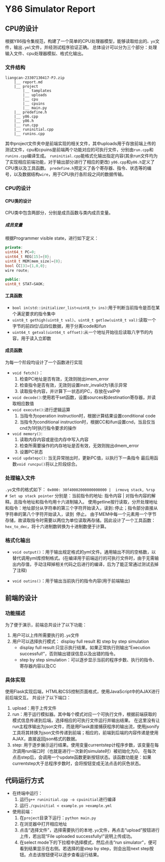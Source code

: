# Y86 Simulator Report

## CPU的设计
根据Y86指令集规范，构建了一个简单的CPU处理器模型，能够读取给出的`。yo`文件，输出`.yml`文件，并经测试程序验证正确。
总体设计可以分为三个部分：处理输入文件、cpu处理器模拟、格式化输出。
### 文件结构
```
liangcan-23307130417-PJ.zip 
    |__ report.md
    |__ project
        |__ tamplates
        |__ uploads
        |__ cpu
        |__ cpuins
        |__ main.py 
    |__ predefine.h
    |__ y86.cpp
    |__ y86.h 
    |__ run.cpp
    |__ runinitial.cpp
    |__ runins.cpp
```
其中project文件夹中是前端实现的相关文件，其中uploads用于存放前端上传的测试文件，cpu和cpuins是前端两个功能对应的可执行文件，分别由`run.cpp`和`runins.cpp`编译生成。
`runinitial.cpp`能格式化输出指定内容(其余run文件均为了实现相应前端功能，对于输出部分进行了相应的更改)
`y86.cpp`和`y86.h`定义了CPU类以及工具函数。
`predefine.h`预定义了各个寄存器、指令、状态等的编号，以及数据结构`wire`，用于CPU执行各阶段之间的数据传输。

### CPU的设计
#### CPU类的设计
CPU类中包含两部分，分别是成员函数与类内成员变量。
##### 成员变量
根据Programmer visible state，进行如下定义：
```cpp
private:
uint64_t PC=0; 
uint64_t REG[15]={0}; 
uint8_t MEM[mem_size]={0};
bool CC[3]={1,0,0};
wire route;

public:
uint8_t STAT=SAOK;
```
#### 工具函数
* `bool in(std::initializer_list<uint8_t> ins)`:用于判断当前指令是否在某个满足要求的指令集中
* `uint8_t gethigh(uint8_t val)`、`uint8_t getlow(uint8_t val)`:读取一个字节的前四位\后四位数据，用于分离icode和ifun
* `uint64_t getval(uint64_t offset)`:从一个地址开始往后读取八字节的内容，用于读入立即数
#### 成员函数
为每一个阶段均设计了一个函数进行实现
* `void fetch()`：
    1. 检查PC地址是否有效，无效则抛出imem_error
    2. 检查指令是否有效，无效则设置instr_invalid为1表示异常
    3. 读取指令内容，并计算下一状态的PC，存放在valP中
* `void decode()`:使用若干set函数，设置sources和destination寄存器，并读取相应数值
* `void execute()`:进行逻辑运算
    1. 当指令为operation instruction时，根据计算结果设置conditional code
    2. 当指令为conditional instruction时，根据CC和ifun设置cnd，当且仅当cnd为1时执行指令要求的操作
* `void memory()`:
    1. 读取内存内容或是往内存中写入内容
    2. 检查所需要操作的内存地址是否有效，无效则抛出dmem_error
    3. 设置PC状态
* `void updatepc()`: 当无异常抛出时，更新PC值，以执行下一条指令
最后用函数`void runcpu()`将以上阶段综合。
### 处理输入文件
`.yo`文件的格式如下：
`0x000: 30f40002000000000000 | 	irmovq stack, %rsp  	# Set up stack pointer`
分别是：当前指令的地址: 指令内容 | 对指令内容的解释。且指令地址和指令均用十六进制输入。
使用getline按行读取，分开处理地址和指令：地址部分从字符串的第三个字符开始读入，读到`:`停止；指令部分直接从字符串的第八个字符开始读入，读到` `停止。
由于MEM中每一个元素用一个字节存储，故读取指令时需要以两位为单位读取再存储。因此设计了一个工具函数：`hex_to_dec`，将十六进制数转换为十进制数便于计算。

### 格式化输出
* `void output()`：用于输出规定格式的yml文件。通用输出不同的空格数，以替代调用yml库控制格式。(在编译用于前端运行的可执行文件时，由于无需输出内存值，手动注释掉相关代码之后进行的编译，后为了能正常通过测试去掉了注释)

* `void outins()`：用于输出当前执行的指令内容(用于前端输出)
## 前端的设计
### 功能描述
为了便于演示，前端总共设计了以下功能：
1. 用户可以上传所需要执行的`.yo`文件
2. 用户可以选择执行模式： display full result 和 step by step simulation
    * display full result:只显示执行结果。如果正常执行则输出“Execution successful!”，否则输出错误信息以及出错的指令。
    * step by step simulation：可以逐步显示当前的程序步数、执行的指令、寄存器内容以及CC
### 具体实现
使用Flask实现后端，HTML和CSS控制页面格式，使用JavaScript中的AJAX进行前后端交互。
共设计了以下端口：
1. upload：用于上传文件
2. run：用于运行模拟器。其中每个模式对应一个可执行文件，根据前端获取的模式信息传递到后端，选择相应的可执行文件运行并输出结果。
在这里没有让run主程序输出为json文件，而是用Flask直接捕获程序的输出流，使用jsonify工具将其转换为json文件传递到前端；相应的，前端到后端的内容传递是使用AJAX，直接返回json格式的数据。
3. step: 用于逐步展示运行结果。使用变量currentstep计程序步数，该变量在每次调用run端口时（也就是进行一次新的simulate时）被初始化为0。
在每次点击step后，会调用一个update函数更新按钮状态。该函数功能是：如果currentstep大于总程序步数时，会将按钮变成无法点击的灰色状态。
## 代码运行方式
* 在终端中运行：
    1. 运行`g++ runinitial.cpp -o cpuinitial`进行编译
    2. 运行`./cpuinitial < example.yo >example.yml`
* 使用前端：
    1. 在`project`目录下运行：`python main.py`
    2. 在浏览器中打开相应地址
    3. 点击“选择文件”，选择需要执行的本地`.yo`文件，再点击“upload”按钮进行上传，若出现“File uploaded successfully!”说明上传成功。
    4. 在select mode下的下拉框中选择模式，然后点击“run simulator"，便可看到结果显示在右侧。若选择的是step by step，则会出现next step按钮。点击该按钮便可以逐步查看运行结果。
